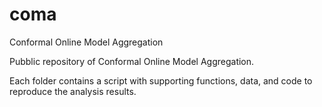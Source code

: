 # coma
 Conformal Online Model Aggregation

Pubblic repository of Conformal Online Model Aggregation.

Each folder contains a script with supporting functions, data, and code to reproduce the analysis results.
